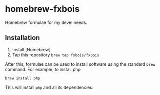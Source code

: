 homebrew-fxbois
===============

Homebrew formulae for my devel needs.

Installation
------------

1. Install [Homebrew]
2. Tap this repository ```brew tap fxbois/fxbois```

After this, formulae can be used to install software using the standard ```brew``` command.
For example, to install php

```
brew install php
```

This will install ```php``` and all its dependencies.
